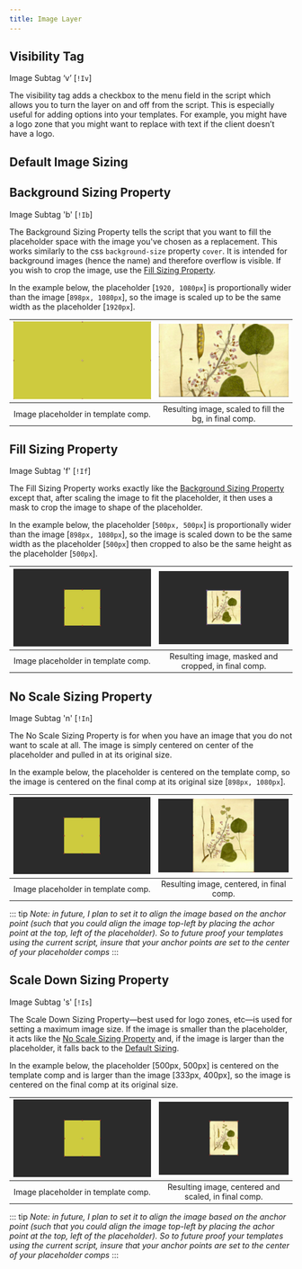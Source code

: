 ```yaml
---
title: Image Layer
---
```

## Visibility Tag

Image Subtag ‘v’ [`!Iv`]

The visibility tag adds a checkbox to the menu field in the script which allows you to turn the layer on and off from the script. This is especially useful for adding options into your templates. For example, you might have a logo zone that you might want to replace with text if the client doesn’t have a logo.

## Default Image Sizing

## Background Sizing Property

Image Subtag 'b' [`!Ib`]

The Background Sizing Property tells the script that you want to fill the placeholder space with the image you've chosen as a replacement. This works similarly to the css `background-size` property `cover`. It is intended for background images (hence the name) and therefore overflow is visible. If you wish to crop the image, use the [Fill Sizing Property](#fill-sizing-property).

In the example below, the placeholder [`1920, 1080px`] is proportionally wider than the image [`898px, 1080px`], so the image is scaled up to be the same width as the placeholder [`1920px`].

![](../../images/Ib_original.jpg)  |  ![](../../images/Ib.jpg) 
:-------------------------:|:-------------------------:
Image placeholder in template comp. | Resulting image, scaled to fill the bg, in final comp.

## Fill Sizing Property

Image Subtag 'f' [`!If`]

The Fill Sizing Property works exactly like the [Background Sizing Property](#background-sizing-property) except that, after scaling the image to fit the placeholder, it then uses a mask to crop the image to shape of the placeholder.

In the example below, the placeholder [`500px, 500px`] is proportionally wider than the image [`898px, 1080px`], so the image is scaled down to be the same width as the placeholder [`500px`] then cropped to also be the same height as the placeholder [`500px`].

![](../../images/I_original.jpg)  |  ![](../../images/If.jpg) 
:-------------------------:|:-------------------------:
Image placeholder in template comp. | Resulting image, masked and cropped, in final comp.

## No Scale Sizing Property

Image Subtag 'n' [`!In`]

The No Scale Sizing Property is for when you have an image that you do not want to scale at all. The image is simply centered on center of the placeholder and pulled in at its original size.

In the example below, the placeholder is centered on the template comp, so the image is centered on the final comp at its original size [`898px, 1080px`].

![](../../images/I_original.jpg)  |  ![](../../images/In.jpg) 
:-------------------------:|:-------------------------:
Image placeholder in template comp. | Resulting image, centered, in final comp.

::: tip
_Note: in future, I plan to set it to align the image based on the anchor point (such that you could align the image top-left by placing the achor point at the top, left of the placeholder). So to future proof your templates using the current script, insure that your anchor points are set to the center of your placeholder comps_
:::

## Scale Down Sizing Property

Image Subtag 's' [`!Is`]

The Scale Down Sizing Property—best used for logo zones, etc—is used for setting a maximum image size. If the image is smaller than the placeholder, it acts like the [No Scale Sizing Property](#no-scale-sizing-property) and, if the image is larger than the placeholder, it falls back to the [Default Sizing](#default-image-sizing).

In the example below, the placeholder [500px, 500px] is centered on the template comp and is larger than the image [333px, 400px], so the image is centered on the final comp at its original size.

![](../../images/I_original.jpg)  |  ![](../../images/I.jpg) 
:-------------------------:|:-------------------------:
Image placeholder in template comp. | Resulting image, centered and scaled, in final comp.

::: tip
_Note: in future, I plan to set it to align the image based on the anchor point (such that you could align the image top-left by placing the achor point at the top, left of the placeholder). So to future proof your templates using the current script, insure that your anchor points are set to the center of your placeholder comps_
:::